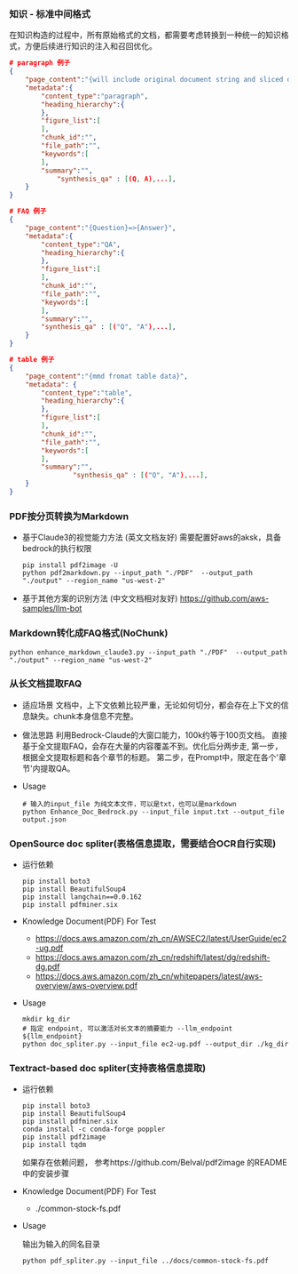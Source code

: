 ### 知识 - 标准中间格式
在知识构造的过程中，所有原始格式的文档，都需要考虑转换到一种统一的知识格式，方便后续进行知识的注入和召回优化。

```json
# paragraph 例子
{
    "page_content":"{will include original document string and sliced document string}",
    "metadata":{
        "content_type":"paragraph",
        "heading_hierarchy":{
        },
        "figure_list":[
        ],
        "chunk_id":"",
        "file_path":"",
        "keywords":[
        ],
        "summary":"",
  			"synthesis_qa" : [(Q, A),...],
    }
}

# FAQ 例子
{
    "page_content":"{Question}=>{Answer}",
    "metadata":{
        "content_type":"QA",
        "heading_hierarchy":{
        },
        "figure_list":[
        ],
        "chunk_id":"",
        "file_path":"",
        "keywords":[
        ],
        "summary":"",
      	"synthesis_qa" : [("Q", "A"),...],
    }
}

# table 例子
{
    "page_content":"{mmd fromat table data}",
    "metadata": {
        "content_type":"table",
        "heading_hierarchy":{
        },
        "figure_list":[
        ],
        "chunk_id":"",
        "file_path":"",
        "keywords":[
        ],
        "summary":"",
				"synthesis_qa" : [("Q", "A"),...],
    }
}
```



### PDF按分页转换为Markdown

- 基于Claude3的视觉能力方法 (英文文档友好)
  需要配置好aws的aksk，具备bedrock的执行权限
  ```
  pip install pdf2image -U
  python pdf2markdown.py --input_path "./PDF"  --output_path "./output" --region_name "us-west-2"
  ```
- 基于其他方案的识别方法 (中文文档相对友好)
  https://github.com/aws-samples/llm-bot


### Markdown转化成FAQ格式(NoChunk)
  ```
  python enhance_markdown_claude3.py --input_path "./PDF"  --output_path "./output" --region_name "us-west-2"
  ```


### 从长文档提取FAQ

- 适应场景
  文档中，上下文依赖比较严重，无论如何切分，都会存在上下文的信息缺失。chunk本身信息不完整。

- 做法思路
  利用Bedrock-Claude的大窗口能力，100k约等于100页文档。 直接基于全文提取FAQ，会存在大量的内容覆盖不到。优化后分两步走, 第一步，根据全文提取标题和各个章节的标题。 第二步，在Prompt中，限定在各个'章节'内提取QA。

- Usage
    ```shell
    # 输入的input_file 为纯文本文件，可以是txt，也可以是markdown
    python Enhance_Doc_Bedrock.py --input_file input.txt --output_file output.json
    ```

### OpenSource doc spliter(表格信息提取，需要结合OCR自行实现)

- 运行依赖
    ```shell
    pip install boto3
    pip install BeautifulSoup4
    pip install langchain==0.0.162
    pip install pdfminer.six
    ```

- Knowledge Document(PDF) For Test 
  + https://docs.aws.amazon.com/zh_cn/AWSEC2/latest/UserGuide/ec2-ug.pdf
  + https://docs.aws.amazon.com/zh_cn/redshift/latest/dg/redshift-dg.pdf
  + https://docs.aws.amazon.com/zh_cn/whitepapers/latest/aws-overview/aws-overview.pdf

- Usage
    ```shell
    mkdir kg_dir
    # 指定 endpoint, 可以激活对长文本的摘要能力 --llm_endpoint ${llm_endpoint}
    python doc_spliter.py --input_file ec2-ug.pdf --output_dir ./kg_dir
    ```



### Textract-based doc spliter(支持表格信息提取)

- 运行依赖
    ```shell
    pip install boto3
    pip install BeautifulSoup4
    pip install pdfminer.six
    conda install -c conda-forge poppler
    pip install pdf2image
    pip install tqdm
    ```
    如果存在依赖问题， 参考https://github.com/Belval/pdf2image 的README中的安装步骤

- Knowledge Document(PDF) For Test 
  + ./common-stock-fs.pdf

- Usage
  
    输出为输入的同名目录
    
    ```shell
    python pdf_spliter.py --input_file ../docs/common-stock-fs.pdf
    ```